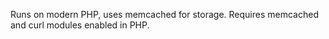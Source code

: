 Runs on modern PHP, uses memcached for storage. Requires memcached and curl modules enabled in PHP.
